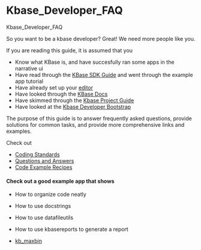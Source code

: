 # Kbase_Developer_FAQ
Kbase_Developer_FAQ

So you want to be a kbase developer? Great! We need more people like you.

If you are reading this guide, it is assumed that you 

* Know what KBase is, and have succesfully ran some apps in the narrative ui
* Have read through the [KBase SDK Guide](https://github.com/kbase/kb_sdk/) and went through the example app tutorial
* Have already set up your [editor](https://github.com/kbase/project_guides/blob/master/RecommendedEditors.md) 
* Have looked through the [KBase Docs](https://github.com/kbase/kb_sdk/tree/master/doc)
* Have skimmed through the [Kbase Project Guide](https://github.com/kbase/project_guides)
* Have looked at the [Kbase Developer Bootstrap](https://github.com/kbase/KBaseDeveloperBootstrap)

The purpose of this guide is to answer frequently asked questions, provide solutions for common tasks, and provide more comprehensive links and examples.

Check out
* [Coding Standards](coding_standards.md)
* [Questions and Answers](questions_and_answers.md)
* [Code Example Recipes](recipes/common_recipes.md)

#### Check out a good example app that shows
* How to organize code neatly
* How to use docstrings
* How to use datafileutils
* How to use kbasereports to generate a report

* [kb_maxbin](https://github.com/kbaseapps/kb_maxbin/tree/master/lib/kb_maxbin)
